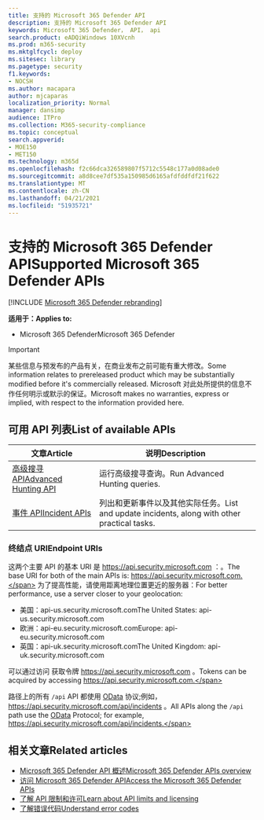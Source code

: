 ```yaml
---
title: 支持的 Microsoft 365 Defender API
description: 支持的 Microsoft 365 Defender API
keywords: Microsoft 365 Defender， API， api
search.product: eADQiWindows 10XVcnh
ms.prod: m365-security
ms.mktglfcycl: deploy
ms.sitesec: library
ms.pagetype: security
f1.keywords:
- NOCSH
ms.author: macapara
author: mjcaparas
localization_priority: Normal
manager: dansimp
audience: ITPro
ms.collection: M365-security-compliance
ms.topic: conceptual
search.appverid:
- MOE150
- MET150
ms.technology: m365d
ms.openlocfilehash: f2c66dca326589807f5712c5548c177a0d08ade0
ms.sourcegitcommit: a8d8cee7df535a150985d6165afdfddfdf21f622
ms.translationtype: MT
ms.contentlocale: zh-CN
ms.lasthandoff: 04/21/2021
ms.locfileid: "51935721"
---
```

# <a name="supported-microsoft-365-defender-apis"></a><span data-ttu-id="892f2-104">支持的 Microsoft 365 Defender API</span><span class="sxs-lookup"><span data-stu-id="892f2-104">Supported Microsoft 365 Defender APIs</span></span> 

[!INCLUDE [Microsoft 365 Defender rebranding](../includes/microsoft-defender.md)]

<span data-ttu-id="892f2-105">**适用于：**</span><span class="sxs-lookup"><span data-stu-id="892f2-105">**Applies to:**</span></span>
- <span data-ttu-id="892f2-106">Microsoft 365 Defender</span><span class="sxs-lookup"><span data-stu-id="892f2-106">Microsoft 365 Defender</span></span>

> [!IMPORTANT]
> <span data-ttu-id="892f2-107">某些信息与预发布的产品有关，在商业发布之前可能有重大修改。</span><span class="sxs-lookup"><span data-stu-id="892f2-107">Some information relates to prereleased product which may be substantially modified before it's commercially released.</span></span> <span data-ttu-id="892f2-108">Microsoft 对此处所提供的信息不作任何明示或默示的保证。</span><span class="sxs-lookup"><span data-stu-id="892f2-108">Microsoft makes no warranties, express or implied, with respect to the information provided here.</span></span>

## <a name="list-of-available-apis"></a><span data-ttu-id="892f2-109">可用 API 列表</span><span class="sxs-lookup"><span data-stu-id="892f2-109">List of available APIs</span></span>

<span data-ttu-id="892f2-110">文章</span><span class="sxs-lookup"><span data-stu-id="892f2-110">Article</span></span> | <span data-ttu-id="892f2-111">说明</span><span class="sxs-lookup"><span data-stu-id="892f2-111">Description</span></span>
-|-
[<span data-ttu-id="892f2-112">高级搜寻 API</span><span class="sxs-lookup"><span data-stu-id="892f2-112">Advanced Hunting API</span></span>](api-advanced-hunting.md) | <span data-ttu-id="892f2-113">运行高级搜寻查询。</span><span class="sxs-lookup"><span data-stu-id="892f2-113">Run Advanced Hunting queries.</span></span>
[<span data-ttu-id="892f2-114">事件 API</span><span class="sxs-lookup"><span data-stu-id="892f2-114">Incident APIs</span></span>](api-incident.md) | <span data-ttu-id="892f2-115">列出和更新事件以及其他实际任务。</span><span class="sxs-lookup"><span data-stu-id="892f2-115">List and update incidents, along with other practical tasks.</span></span>

### <a name="endpoint-uris"></a><span data-ttu-id="892f2-116">终结点 URI</span><span class="sxs-lookup"><span data-stu-id="892f2-116">Endpoint URIs</span></span>

<span data-ttu-id="892f2-117">这两个主要 API 的基本 URI 是 https://api.security.microsoft.com ：。</span><span class="sxs-lookup"><span data-stu-id="892f2-117">The base URI for both of the main APIs is: https://api.security.microsoft.com.</span></span> <span data-ttu-id="892f2-118">为了提高性能，请使用距离地理位置更近的服务器：</span><span class="sxs-lookup"><span data-stu-id="892f2-118">For better performance, use a server closer to your geolocation:</span></span>

- <span data-ttu-id="892f2-119">美国：api-us.security.microsoft.com</span><span class="sxs-lookup"><span data-stu-id="892f2-119">The United States: api-us.security.microsoft.com</span></span>
- <span data-ttu-id="892f2-120">欧洲：api-eu.security.microsoft.com</span><span class="sxs-lookup"><span data-stu-id="892f2-120">Europe: api-eu.security.microsoft.com</span></span>
- <span data-ttu-id="892f2-121">英国：api-uk.security.microsoft.com</span><span class="sxs-lookup"><span data-stu-id="892f2-121">The United Kingdom: api-uk.security.microsoft.com</span></span>

<span data-ttu-id="892f2-122">可以通过访问 获取令牌 https://api.security.microsoft.com 。</span><span class="sxs-lookup"><span data-stu-id="892f2-122">Tokens can be acquired by accessing https://api.security.microsoft.com.</span></span>

<span data-ttu-id="892f2-123">路径上的所有 `/api` API 都使用 [OData](/odata/overview) 协议;例如， https://api.security.microsoft.com/api/incidents 。</span><span class="sxs-lookup"><span data-stu-id="892f2-123">All APIs along the `/api` path use the [OData](/odata/overview) Protocol; for example, https://api.security.microsoft.com/api/incidents.</span></span>

## <a name="related-articles"></a><span data-ttu-id="892f2-124">相关文章</span><span class="sxs-lookup"><span data-stu-id="892f2-124">Related articles</span></span>

- [<span data-ttu-id="892f2-125">Microsoft 365 Defender API 概述</span><span class="sxs-lookup"><span data-stu-id="892f2-125">Microsoft 365 Defender APIs overview</span></span>](api-overview.md)
- [<span data-ttu-id="892f2-126">访问 Microsoft 365 Defender API</span><span class="sxs-lookup"><span data-stu-id="892f2-126">Access the Microsoft 365 Defender APIs</span></span>](api-access.md)
- [<span data-ttu-id="892f2-127">了解 API 限制和许可</span><span class="sxs-lookup"><span data-stu-id="892f2-127">Learn about API limits and licensing</span></span>](api-terms.md)
- [<span data-ttu-id="892f2-128">了解错误代码</span><span class="sxs-lookup"><span data-stu-id="892f2-128">Understand error codes</span></span>](api-error-codes.md)